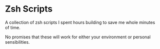 # Zsh Scripts
A collection of zsh scripts I spent hours building to save me whole minutes of time.

No promises that these will work for either your environment or personal sensibilities.
